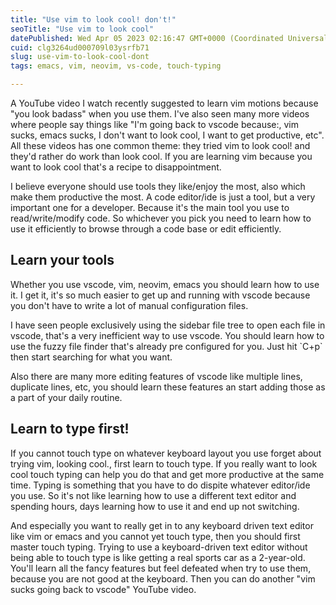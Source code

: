 ```yaml
---
title: "Use vim to look cool! don't!"
seoTitle: "Use vim to look cool"
datePublished: Wed Apr 05 2023 02:16:47 GMT+0000 (Coordinated Universal Time)
cuid: clg3264ud000709l03ysrfb71
slug: use-vim-to-look-cool-dont
tags: emacs, vim, neovim, vs-code, touch-typing

---
```


A YouTube video I watch recently suggested to learn vim motions because "you look badass" when you use them. I've also seen many more videos where people say things like "I'm going back to vscode because:, vim sucks, emacs sucks, I don't want to look cool, I want to get productive, etc". All these videos has one common theme: they tried vim to look cool! and they'd rather do work than look cool. If you are learning vim because you want to look cool that's a recipe to disappointment.

I believe everyone should use tools they like/enjoy the most, also which make them productive the most. A code editor/ide is just a tool, but a very important one for a developer. Because it's the main tool you use to read/write/modify code. So whichever you pick you need to learn how to use it efficiently to browse through a code base or edit efficiently.

## Learn your tools

Whether you use vscode, vim, neovim, emacs you should learn how to use it. I get it, it's so much easier to get up and running with vscode because you don't have to write a lot of manual configuration files.

I have seen people exclusively using the sidebar file tree to open each file in vscode, that's a very inefficient way to use vscode. You should learn how to use the fuzzy file finder that's already pre configured for you. Just hit \`C+p\` then start searching for what you want.

Also there are many more editing features of vscode like multiple lines, duplicate lines, etc, you should learn these features an start adding those as a part of your daily routine.

## Learn to type first!

If you cannot touch type on whatever keyboard layout you use forget about trying vim, looking cool., first learn to touch type. If you really want to look cool touch typing can help you do that and get more productive at the same time. Typing is something that you have to do dispite whatever editor/ide you use. So it's not like learning how to use a different text editor and spending hours, days learning how to use it and end up not switching.

And especially you want to really get in to any keyboard driven text editor like vim or emacs and you cannot yet touch type, then you should first master touch typing. Trying to use a keyboard-driven text editor without being able to touch type is like getting a real sports car as a 2-year-old. You'll learn all the fancy features but feel defeated when try to use them, because you are not good at the keyboard. Then you can do another "vim sucks going back to vscode" YouTube video.